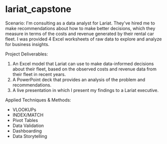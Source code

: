 # lariat_capstone
Scenario: I'm consulting as a data analyst for Lariat. They've hired me to make recommendations about how to make better decisions, which they measure in terms of the costs and revenue generated by their rental car fleet. I was provided 4 Excel worksheets of raw data to explore and analyze for business insights.

Project Deliverables: 
1. An Excel model that Lariat can use to make data-informed decisions about their fleet, based on the observed costs and revenue data from their fleet in recent years.
2. A PowerPoint deck that provides an analysis of the problem and recommendations.
3. A live presentation in which I present my findings to a Lariat executive.

Applied Techniques & Methods:
- VLOOKUPs
- INDEX/MATCH
- Pivot Tables
- Data Validation
- Dashboarding
- Data Storytelling

